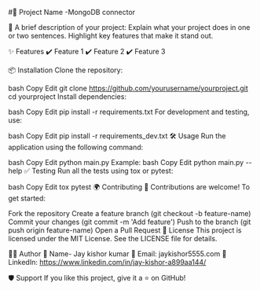 #🌟 Project Name -MongoDB connector



🚀 A brief description of your project:
Explain what your project does in one or two sentences. Highlight key features that make it stand out.

✨ Features
✔️ Feature 1
✔️ Feature 2
✔️ Feature 3

📦 Installation
Clone the repository:

bash
Copy
Edit
git clone https://github.com/yourusername/yourproject.git
cd yourproject
Install dependencies:

bash
Copy
Edit
pip install -r requirements.txt
For development and testing, use:

bash
Copy
Edit
pip install -r requirements_dev.txt
🛠️ Usage
Run the application using the following command:

bash
Copy
Edit
python main.py
Example:
bash
Copy
Edit
python main.py --help
✅ Testing
Run all the tests using tox or pytest:

bash
Copy
Edit
tox
pytest
🌍 Contributing
🎉 Contributions are welcome!
To get started:

Fork the repository
Create a feature branch (git checkout -b feature-name)
Commit your changes (git commit -m 'Add feature')
Push to the branch (git push origin feature-name)
Open a Pull Request
📜 License
This project is licensed under the MIT License. See the LICENSE file for details.

🧑‍💻 Author
👤   Name- Jay kishor kumar
📧 Email: jaykishor5555.com
💼 LinkedIn: https://www.linkedin.com/in/jay-kishor-a899aa144/

🛡️ Support
If you like this project, give it a ⭐ on GitHub!
